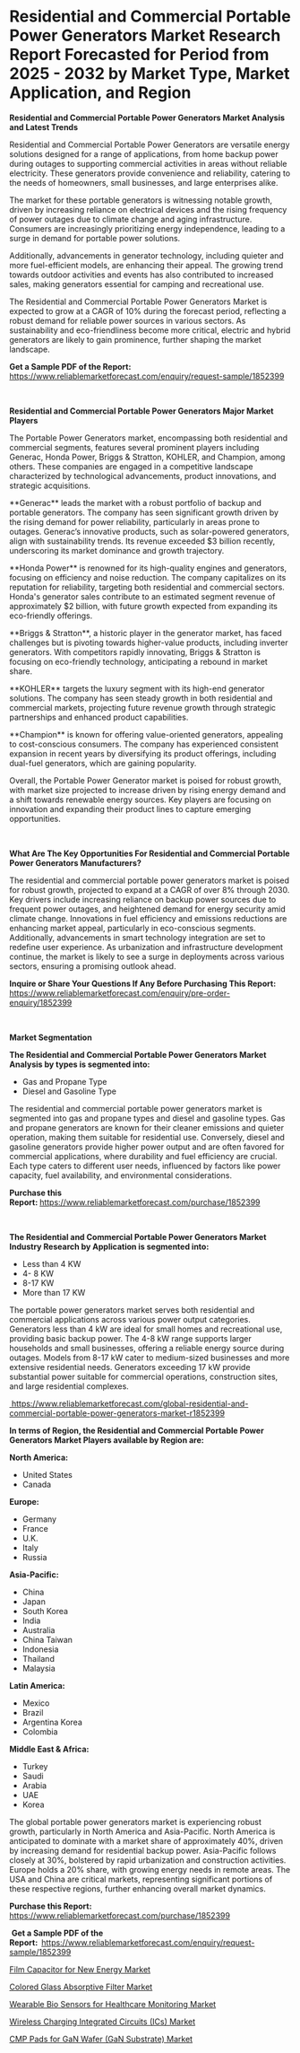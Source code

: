 <p><h1>Residential and Commercial Portable Power Generators Market Research Report Forecasted for Period from 2025 -  2032 by Market Type, Market Application, and Region</h1></p><p><strong>Residential and Commercial Portable Power Generators Market Analysis and Latest Trends</strong></p>
<p><p>Residential and Commercial Portable Power Generators are versatile energy solutions designed for a range of applications, from home backup power during outages to supporting commercial activities in areas without reliable electricity. These generators provide convenience and reliability, catering to the needs of homeowners, small businesses, and large enterprises alike. </p><p>The market for these portable generators is witnessing notable growth, driven by increasing reliance on electrical devices and the rising frequency of power outages due to climate change and aging infrastructure. Consumers are increasingly prioritizing energy independence, leading to a surge in demand for portable power solutions. </p><p>Additionally, advancements in generator technology, including quieter and more fuel-efficient models, are enhancing their appeal. The growing trend towards outdoor activities and events has also contributed to increased sales, making generators essential for camping and recreational use.</p><p>The Residential and Commercial Portable Power Generators Market is expected to grow at a CAGR of 10% during the forecast period, reflecting a robust demand for reliable power sources in various sectors. As sustainability and eco-friendliness become more critical, electric and hybrid generators are likely to gain prominence, further shaping the market landscape.</p></p>
<p><strong>Get a Sample PDF of the Report:&nbsp;</strong> <a href="https://www.reliablemarketforecast.com/enquiry/request-sample/1852399?utm_campaign=1875&utm_medium=2&utm_source=Github&utm_content=ia&utm_term=28022025&utm_id=residential-and-commercial-portable-power-generators">https://www.reliablemarketforecast.com/enquiry/request-sample/1852399</a></p>
<p>&nbsp;</p>
<p><strong>Residential and Commercial Portable Power Generators Major Market Players</strong></p>
<p><p>The Portable Power Generators market, encompassing both residential and commercial segments, features several prominent players including Generac, Honda Power, Briggs & Stratton, KOHLER, and Champion, among others. These companies are engaged in a competitive landscape characterized by technological advancements, product innovations, and strategic acquisitions.</p><p>**Generac** leads the market with a robust portfolio of backup and portable generators. The company has seen significant growth driven by the rising demand for power reliability, particularly in areas prone to outages. Generac’s innovative products, such as solar-powered generators, align with sustainability trends. Its revenue exceeded $3 billion recently, underscoring its market dominance and growth trajectory.</p><p>**Honda Power** is renowned for its high-quality engines and generators, focusing on efficiency and noise reduction. The company capitalizes on its reputation for reliability, targeting both residential and commercial sectors. Honda's generator sales contribute to an estimated segment revenue of approximately $2 billion, with future growth expected from expanding its eco-friendly offerings.</p><p>**Briggs & Stratton**, a historic player in the generator market, has faced challenges but is pivoting towards higher-value products, including inverter generators. With competitors rapidly innovating, Briggs & Stratton is focusing on eco-friendly technology, anticipating a rebound in market share.</p><p>**KOHLER** targets the luxury segment with its high-end generator solutions. The company has seen steady growth in both residential and commercial markets, projecting future revenue growth through strategic partnerships and enhanced product capabilities.</p><p>**Champion** is known for offering value-oriented generators, appealing to cost-conscious consumers. The company has experienced consistent expansion in recent years by diversifying its product offerings, including dual-fuel generators, which are gaining popularity.</p><p>Overall, the Portable Power Generator market is poised for robust growth, with market size projected to increase driven by rising energy demand and a shift towards renewable energy sources. Key players are focusing on innovation and expanding their product lines to capture emerging opportunities.</p></p>
<p>&nbsp;</p>
<p><strong>What Are The Key Opportunities For Residential and Commercial Portable Power Generators Manufacturers?</strong></p>
<p><p>The residential and commercial portable power generators market is poised for robust growth, projected to expand at a CAGR of over 8% through 2030. Key drivers include increasing reliance on backup power sources due to frequent power outages, and heightened demand for energy security amid climate change. Innovations in fuel efficiency and emissions reductions are enhancing market appeal, particularly in eco-conscious segments. Additionally, advancements in smart technology integration are set to redefine user experience. As urbanization and infrastructure development continue, the market is likely to see a surge in deployments across various sectors, ensuring a promising outlook ahead.</p></p>
<p><strong>Inquire or Share Your Questions If Any Before Purchasing This Report:</strong> <a href="https://www.reliablemarketforecast.com/enquiry/pre-order-enquiry/1852399?utm_campaign=1875&utm_medium=2&utm_source=Github&utm_content=ia&utm_term=28022025&utm_id=residential-and-commercial-portable-power-generators">https://www.reliablemarketforecast.com/enquiry/pre-order-enquiry/1852399</a></p>
<p>&nbsp;</p>
<p><strong>Market Segmentation</strong></p>
<p><strong>The Residential and Commercial Portable Power Generators Market Analysis by types is segmented into:</strong></p>
<p><ul><li>Gas and Propane Type</li><li>Diesel and Gasoline Type</li></ul></p>
<p><p>The residential and commercial portable power generators market is segmented into gas and propane types and diesel and gasoline types. Gas and propane generators are known for their cleaner emissions and quieter operation, making them suitable for residential use. Conversely, diesel and gasoline generators provide higher power output and are often favored for commercial applications, where durability and fuel efficiency are crucial. Each type caters to different user needs, influenced by factors like power capacity, fuel availability, and environmental considerations.</p></p>
<p><strong>Purchase this Report:&nbsp;</strong><a href="https://www.reliablemarketforecast.com/purchase/1852399?utm_campaign=1875&utm_medium=2&utm_source=Github&utm_content=ia&utm_term=28022025&utm_id=residential-and-commercial-portable-power-generators">https://www.reliablemarketforecast.com/purchase/1852399</a></p>
<p>&nbsp;</p>
<p><strong>The Residential and Commercial Portable Power Generators Market Industry Research by Application is segmented into:</strong></p>
<p><ul><li>Less than 4 KW</li><li>4- 8 KW</li><li>8-17 KW</li><li>More than 17 KW</li></ul></p>
<p><p>The portable power generators market serves both residential and commercial applications across various power output categories. Generators less than 4 kW are ideal for small homes and recreational use, providing basic backup power. The 4-8 kW range supports larger households and small businesses, offering a reliable energy source during outages. Models from 8-17 kW cater to medium-sized businesses and more extensive residential needs. Generators exceeding 17 kW provide substantial power suitable for commercial operations, construction sites, and large residential complexes.</p></p>
<p><a href="https://www.reliablemarketforecast.com/global-residential-and-commercial-portable-power-generators-market-r1852399?utm_campaign=1875&utm_medium=2&utm_source=Github&utm_content=ia&utm_term=28022025&utm_id=residential-and-commercial-portable-power-generators">&nbsp;https://www.reliablemarketforecast.com/global-residential-and-commercial-portable-power-generators-market-r1852399</a></p>
<p><strong>In terms of Region, the Residential and Commercial Portable Power Generators Market Players available by Region are:</strong></p>
<p>
    <p> <strong> North America: </strong>
        <ul>
            <li>United States</li>
            <li>Canada</li>
        </ul>
        </p> 
    <p> <strong> Europe: </strong>
        <ul>
            <li>Germany</li>
            <li>France</li>
            <li>U.K.</li>
            <li>Italy</li>
            <li>Russia</li>
        </ul>
        </p> 
    <p> <strong> Asia-Pacific: </strong>
        <ul>
            <li>China</li>
            <li>Japan</li>
            <li>South Korea</li>
            <li>India</li>
            <li>Australia</li>
            <li>China Taiwan</li>
            <li>Indonesia</li>
            <li>Thailand</li>
            <li>Malaysia</li>
        </ul>
        </p> 
    <p> <strong> Latin America: </strong>
        <ul>
            <li>Mexico</li>
            <li>Brazil</li>
            <li>Argentina Korea</li>
            <li>Colombia</li>
        </ul>
        </p> 
    <p> <strong> Middle East & Africa: </strong>
        <ul>
            <li>Turkey</li>
            <li>Saudi</li>
            <li>Arabia</li>
            <li>UAE</li>
            <li>Korea</li>
        </ul>
    </p>
    </p>
<p><p>The global portable power generators market is experiencing robust growth, particularly in North America and Asia-Pacific. North America is anticipated to dominate with a market share of approximately 40%, driven by increasing demand for residential backup power. Asia-Pacific follows closely at 30%, bolstered by rapid urbanization and construction activities. Europe holds a 20% share, with growing energy needs in remote areas. The USA and China are critical markets, representing significant portions of these respective regions, further enhancing overall market dynamics.</p></p>
<p><strong>Purchase this Report: </strong><a href="https://www.reliablemarketforecast.com/purchase/1852399?utm_campaign=1875&utm_medium=2&utm_source=Github&utm_content=ia&utm_term=28022025&utm_id=residential-and-commercial-portable-power-generators">https://www.reliablemarketforecast.com/purchase/1852399</a></p>
<p>&nbsp;<strong>Get a Sample PDF of the Report:&nbsp;&nbsp;</strong><a href="https://www.reliablemarketforecast.com/enquiry/request-sample/1852399?utm_campaign=1875&utm_medium=2&utm_source=Github&utm_content=ia&utm_term=28022025&utm_id=residential-and-commercial-portable-power-generators">https://www.reliablemarketforecast.com/enquiry/request-sample/1852399</a></p>
<p><strong></strong></p>
<p><p><a href="https://github.com/darenph8er/Market-Research-Report-List-1/blob/main/film-capacitor-for-new-energy-market.md?utm_campaign=1875&utm_medium=2&utm_source=Github&utm_content=ia&utm_term=28022025&utm_id=residential-and-commercial-portable-power-generators">Film Capacitor for New Energy Market</a></p><p><a href="https://github.com/osbornrdaflalo/Market-Research-Report-List-1/blob/main/colored-glass-absorptive-filter-market.md?utm_campaign=1875&utm_medium=2&utm_source=Github&utm_content=ia&utm_term=28022025&utm_id=residential-and-commercial-portable-power-generators">Colored Glass Absorptive Filter Market</a></p><p><a href="https://github.com/kimberjam0i/Market-Research-Report-List-1/blob/main/wearable-bio-sensors-for-healthcare-monitoring-market.md?utm_campaign=1875&utm_medium=2&utm_source=Github&utm_content=ia&utm_term=28022025&utm_id=residential-and-commercial-portable-power-generators">Wearable Bio Sensors for Healthcare Monitoring Market</a></p><p><a href="https://github.com/ElviraLeka1962/Market-Research-Report-List-1/blob/main/wireless-charging-integrated-circuits-ics-market.md?utm_campaign=1875&utm_medium=2&utm_source=Github&utm_content=ia&utm_term=28022025&utm_id=residential-and-commercial-portable-power-generators">Wireless Charging Integrated Circuits (ICs) Market</a></p><p><a href="https://github.com/lashaunm5st/Market-Research-Report-List-1/blob/main/cmp-pads-for-gan-wafer-gan-substrate-market.md?utm_campaign=1875&utm_medium=2&utm_source=Github&utm_content=ia&utm_term=28022025&utm_id=residential-and-commercial-portable-power-generators">CMP Pads for GaN Wafer (GaN Substrate) Market</a></p></p>